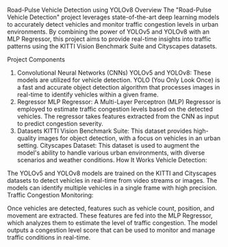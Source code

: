  Road-Pulse Vehicle Detection using YOLOv8
Overview
The "Road-Pulse Vehicle Detection" project leverages state-of-the-art deep learning models to accurately detect vehicles and monitor traffic congestion levels in urban environments. By combining the power of YOLOv5 and YOLOv8 with an MLP Regressor, this project aims to provide real-time insights into traffic patterns using the KITTI Vision Benchmark Suite and Cityscapes datasets.

Project Components
1. Convolutional Neural Networks (CNNs)
YOLOv5 and YOLOv8: These models are utilized for vehicle detection. YOLO (You Only Look Once) is a fast and accurate object detection algorithm that processes images in real-time to identify vehicles within a given frame.
2. Regressor
MLP Regressor: A Multi-Layer Perceptron (MLP) Regressor is employed to estimate traffic congestion levels based on the detected vehicles. The regressor takes features extracted from the CNN as input to predict congestion severity.
3. Datasets
KITTI Vision Benchmark Suite: This dataset provides high-quality images for object detection, with a focus on vehicles in an urban setting.
Cityscapes Dataset: This dataset is used to augment the model's ability to handle various urban environments, with diverse scenarios and weather conditions.
How It Works
Vehicle Detection:

The YOLOv5 and YOLOv8 models are trained on the KITTI and Cityscapes datasets to detect vehicles in real-time from video streams or images. The models can identify multiple vehicles in a single frame with high precision.
Traffic Congestion Monitoring:

Once vehicles are detected, features such as vehicle count, position, and movement are extracted.
These features are fed into the MLP Regressor, which analyzes them to estimate the level of traffic congestion.
The model outputs a congestion level score that can be used to monitor and manage traffic conditions in real-time.
